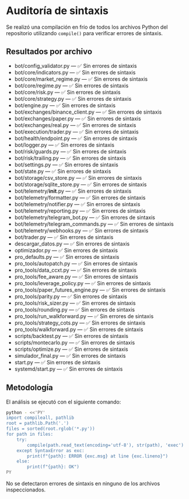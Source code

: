 # Auditoría de sintaxis

Se realizó una compilación en frío de todos los archivos Python del repositorio utilizando `compile()` para verificar errores de sintaxis.

## Resultados por archivo

- bot/config_validator.py — ✅ Sin errores de sintaxis
- bot/core/indicators.py — ✅ Sin errores de sintaxis
- bot/core/market_regime.py — ✅ Sin errores de sintaxis
- bot/core/regime.py — ✅ Sin errores de sintaxis
- bot/core/risk.py — ✅ Sin errores de sintaxis
- bot/core/strategy.py — ✅ Sin errores de sintaxis
- bot/engine.py — ✅ Sin errores de sintaxis
- bot/exchanges/binance_client.py — ✅ Sin errores de sintaxis
- bot/exchanges/paper.py — ✅ Sin errores de sintaxis
- bot/exchanges/real.py — ✅ Sin errores de sintaxis
- bot/execution/trader.py — ✅ Sin errores de sintaxis
- bot/health/endpoint.py — ✅ Sin errores de sintaxis
- bot/logger.py — ✅ Sin errores de sintaxis
- bot/risk/guards.py — ✅ Sin errores de sintaxis
- bot/risk/trailing.py — ✅ Sin errores de sintaxis
- bot/settings.py — ✅ Sin errores de sintaxis
- bot/state.py — ✅ Sin errores de sintaxis
- bot/storage/csv_store.py — ✅ Sin errores de sintaxis
- bot/storage/sqlite_store.py — ✅ Sin errores de sintaxis
- bot/telemetry/__init__.py — ✅ Sin errores de sintaxis
- bot/telemetry/formatter.py — ✅ Sin errores de sintaxis
- bot/telemetry/notifier.py — ✅ Sin errores de sintaxis
- bot/telemetry/reporting.py — ✅ Sin errores de sintaxis
- bot/telemetry/telegram_bot.py — ✅ Sin errores de sintaxis
- bot/telemetry/telegram_commands.py — ✅ Sin errores de sintaxis
- bot/telemetry/webhooks.py — ✅ Sin errores de sintaxis
- bot/trader.py — ✅ Sin errores de sintaxis
- descargar_datos.py — ✅ Sin errores de sintaxis
- optimizador.py — ✅ Sin errores de sintaxis
- pro_defaults.py — ✅ Sin errores de sintaxis
- pro_tools/autopatch.py — ✅ Sin errores de sintaxis
- pro_tools/data_ccxt.py — ✅ Sin errores de sintaxis
- pro_tools/fee_aware.py — ✅ Sin errores de sintaxis
- pro_tools/leverage_policy.py — ✅ Sin errores de sintaxis
- pro_tools/paper_futures_engine.py — ✅ Sin errores de sintaxis
- pro_tools/parity.py — ✅ Sin errores de sintaxis
- pro_tools/risk_sizer.py — ✅ Sin errores de sintaxis
- pro_tools/rounding.py — ✅ Sin errores de sintaxis
- pro_tools/run_walkforward.py — ✅ Sin errores de sintaxis
- pro_tools/strategy_cots.py — ✅ Sin errores de sintaxis
- pro_tools/walkforward.py — ✅ Sin errores de sintaxis
- scripts/backtest.py — ✅ Sin errores de sintaxis
- scripts/montecarlo.py — ✅ Sin errores de sintaxis
- scripts/optimize.py — ✅ Sin errores de sintaxis
- simulador_final.py — ✅ Sin errores de sintaxis
- start.py — ✅ Sin errores de sintaxis
- systemd/start.py — ✅ Sin errores de sintaxis

## Metodología

El análisis se ejecutó con el siguiente comando:

```bash
python - <<'PY'
import compileall, pathlib
root = pathlib.Path('.')
files = sorted(root.rglob('*.py'))
for path in files:
    try:
        compile(path.read_text(encoding='utf-8'), str(path), 'exec')
    except SyntaxError as exc:
        print(f"{path}: ERROR {exc.msg} at line {exc.lineno}")
    else:
        print(f"{path}: OK")
PY
```

No se detectaron errores de sintaxis en ninguno de los archivos inspeccionados.
